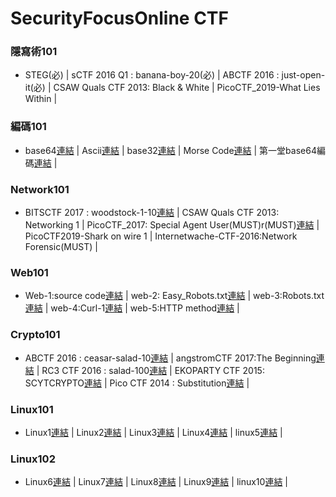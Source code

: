 # SecurityFocusOnline CTF
### 隱寫術101
- STEG(必) | sCTF 2016 Q1 : banana-boy-20(必) | ABCTF 2016 : just-open-it(必) | CSAW Quals CTF 2013: Black & White | PicoCTF_2019-What Lies Within |
### 編碼101
- base64[連結]() | Ascii[連結]() | base32[連結]() | Morse Code[連結]() | 第一堂base64編碼[連結](https://youtu.be/4UF_FPbl5dY) |
### Network101
- BITSCTF 2017 : woodstock-1-10[連結](https://youtu.be/f2R6P6FKSNA) | CSAW Quals CTF 2013: Networking 1 | PicoCTF_2017: Special Agent User(MUST)r(MUST)[連結](https://youtu.be/Ia1Bh6wiRDs) | PicoCTF2019-Shark on wire 1 | Internetwache-CTF-2016:Network Forensic(MUST) |
### Web101
- Web-1:source code[連結](https://youtu.be/mdJY2aE2t7s) | web-2: Easy_Robots.txt[連結](https://youtu.be/yVJd9INGxO4) | web-3:Robots.txt[連結](https://youtu.be/8y-8QBPgIec) | web-4:Curl-1[連結](https://youtu.be/uscwNmfDxwU) | web-5:HTTP method[連結](https://youtu.be/Dvk8zXLfwas) |
### Crypto101
- ABCTF 2016 : ceasar-salad-10[連結](https://youtu.be/GzxorKi7G00) | angstromCTF 2017:The Beginning[連結](https://youtu.be/8ZG9C3ZAh4M) | RC3 CTF 2016 : salad-100[連結]() | EKOPARTY CTF 2015: SCYTCRYPTO[連結](https://youtu.be/3agy354x8jA) | Pico CTF 2014 : Substitution[連結](https://youtu.be/bCnTKMGNxfk) | 
### Linux101
- Linux1[連結](https://youtu.be/OEXSagAzeDY) | Linux2[連結](https://youtu.be/X8YYzgQEOAg) | Linux3[連結](https://youtu.be/Br0fJjiAjeE) | Linux4[連結](https://youtu.be/9eh17zdhUhs) | linux5[連結](https://youtu.be/_Etuc9eUaYU) |
### Linux102
- Linux6[連結](https://youtu.be/VFTm-X8M2Ww) | Linux7[連結](https://youtu.be/SEMHKWE43QM) | Linux8[連結](https://youtu.be/4tWToCX69Y4) | Linux9[連結](https://youtu.be/yGaH4aOApMw) | linux10[連結](https://youtu.be/KgXjH7v8_M0) |

